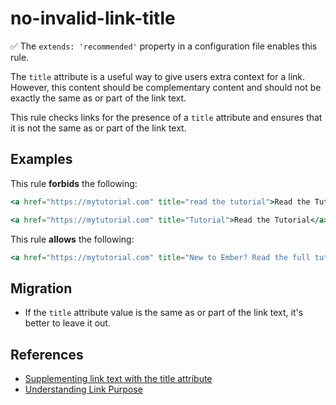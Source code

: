 # no-invalid-link-title

:white_check_mark: The `extends: 'recommended'` property in a configuration file enables this rule.

The `title` attribute is a useful way to give users extra context for a link. However, this content should be complementary content and should not be exactly the same as or part of the link text.

This rule checks links for the presence of a `title` attribute and ensures that it is not the same as or part of the link text.

## Examples

This rule **forbids** the following:

```hbs
<a href="https://mytutorial.com" title="read the tutorial">Read the Tutorial</a>
```

```hbs
<a href="https://mytutorial.com" title="Tutorial">Read the Tutorial</a>
```

This rule **allows** the following:

```hbs
<a href="https://mytutorial.com" title="New to Ember? Read the full tutorial for the best experience">Read the Tutorial</a>,
```

## Migration

* If the `title` attribute value is the same as or part of the link text, it's better to leave it out.

## References

* [Supplementing link text with the title attribute](https://www.w3.org/TR/WCAG20-TECHS/H33.html)
* [Understanding Link Purpose](https://www.w3.org/TR/UNDERSTANDING-WCAG20/navigation-mechanisms-refs.html)
